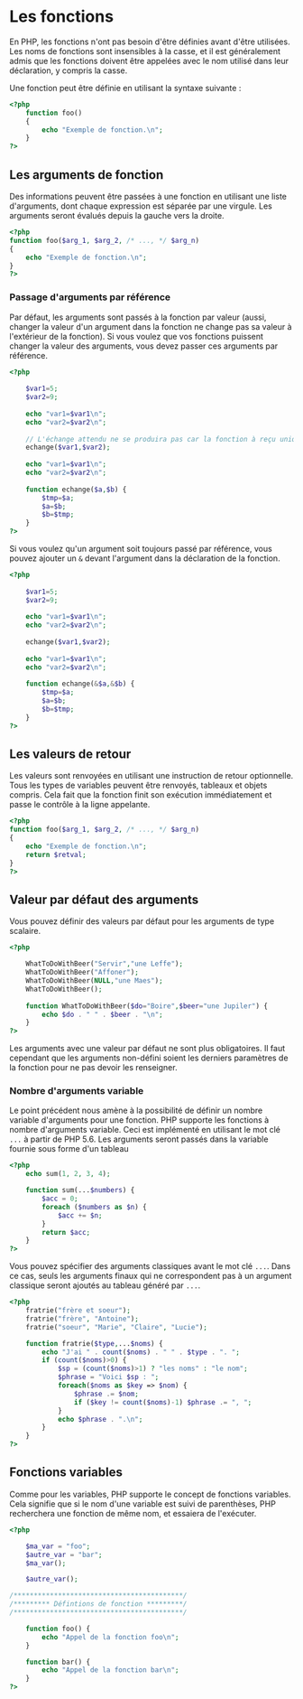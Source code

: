 # Les fonctions

En PHP, les fonctions n'ont pas besoin d'être définies avant d'être utilisées. Les noms de fonctions sont insensibles à la casse, et il est généralement admis que les fonctions doivent être appelées avec le nom utilisé dans leur déclaration, y compris la casse.

Une fonction peut être définie en utilisant la syntaxe suivante :

```php
<?php
	function foo()
	{
		echo "Exemple de fonction.\n";
	}
?>
```

## Les arguments de fonction

Des informations peuvent être passées à une fonction en utilisant une liste d'arguments, dont chaque expression est séparée par une virgule. Les arguments seront évalués depuis la gauche vers la droite.

```php
<?php
function foo($arg_1, $arg_2, /* ..., */ $arg_n)
{
    echo "Exemple de fonction.\n";
}
?>
```

### Passage d'arguments par référence

Par défaut, les arguments sont passés à la fonction par valeur (aussi, changer la valeur d'un argument dans la fonction ne change pas sa valeur à l'extérieur de la fonction). Si vous voulez que vos fonctions puissent changer la valeur des arguments, vous devez passer ces arguments par référence.

```php runnable
<?php
	
	$var1=5;
	$var2=9;
	
	echo "var1=$var1\n";
	echo "var2=$var2\n";
	
	// L'échange attendu ne se produira pas car la fonction à reçu uniquement la valeur de la variable.
	echange($var1,$var2);
	
	echo "var1=$var1\n";
	echo "var2=$var2\n";
	
	function echange($a,$b) {
		$tmp=$a;
		$a=$b;
		$b=$tmp;
	}
?>
```


Si vous voulez qu'un argument soit toujours passé par référence, vous pouvez ajouter un `&` devant l'argument dans la déclaration de la fonction.

```php runnable
<?php
	
	$var1=5;
	$var2=9;
	
	echo "var1=$var1\n";
	echo "var2=$var2\n";
	
	echange($var1,$var2);
	
	echo "var1=$var1\n";
	echo "var2=$var2\n";
	
	function echange(&$a,&$b) {
		$tmp=$a;
		$a=$b;
		$b=$tmp;
	}
?>
```

## Les valeurs de retour

Les valeurs sont renvoyées en utilisant une instruction de retour optionnelle. Tous les types de variables peuvent être renvoyés, tableaux et objets compris. Cela fait que la fonction finit son exécution immédiatement et passe le contrôle à la ligne appelante.

```php runnable
<?php
function foo($arg_1, $arg_2, /* ..., */ $arg_n)
{
    echo "Exemple de fonction.\n";
    return $retval;
}
?>
```

## Valeur par défaut des arguments

Vous pouvez définir des valeurs par défaut pour les arguments de type scalaire.

```php runnable
<?php

	WhatToDoWithBeer("Servir","une Leffe");
	WhatToDoWithBeer("Affoner");
	WhatToDoWithBeer(NULL,"une Maes");
	WhatToDoWithBeer();
	
	function WhatToDoWithBeer($do="Boire",$beer="une Jupiler") {
		echo $do . " " . $beer . "\n";
	}
?>
```

Les arguments avec une valeur par défaut ne sont plus obligatoires. Il faut cependant que les arguments non-défini soient les derniers paramètres de la fonction pour ne pas devoir les renseigner.

### Nombre d'arguments variable

Le point précédent nous amène à la possibilité de définir un nombre variable d'arguments pour une fonction. PHP supporte les fonctions à nombre d'arguments variable. Ceci est implémenté en utilisant le mot clé `...` à partir de PHP 5.6. Les arguments seront passés dans la variable fournie sous forme d'un tableau 

```php runnable
<?php
	echo sum(1, 2, 3, 4);

	function sum(...$numbers) {
		$acc = 0;
		foreach ($numbers as $n) {
			$acc += $n;
		}
		return $acc;
	}
?>
```

Vous pouvez spécifier des arguments classiques avant le mot clé `...`. Dans ce cas, seuls les arguments finaux qui ne correspondent pas à un argument classique seront ajoutés au tableau généré par `...`.

```php runnable
<?php
	fratrie("frère et soeur");
	fratrie("frère", "Antoine");
	fratrie("soeur", "Marie", "Claire", "Lucie");

	function fratrie($type,...$noms) {
		echo "J'ai " . count($noms) . " " . $type . ". ";
		if (count($noms)>0) {
			$sp = (count($noms)>1) ? "les noms" : "le nom";
			$phrase = "Voici $sp : ";
			foreach($noms as $key => $nom) {
				$phrase .= $nom;
				if ($key != count($noms)-1) $phrase .= ", ";
			}
			echo $phrase . ".\n";
		}
	}
?>
```

## Fonctions variables

Comme pour les variables, PHP supporte le concept de fonctions variables. Cela signifie que si le nom d'une variable est suivi de parenthèses, PHP recherchera une fonction de même nom, et essaiera de l'exécuter.

```php runnable
<?php

	$ma_var = "foo";
	$autre_var = "bar";
	$ma_var();

	$autre_var();

/******************************************/
/********* Défintions de fonction *********/ 
/******************************************/

	function foo() {
		echo "Appel de la fonction foo\n";
	}

	function bar() {
		echo "Appel de la fonction bar\n";
	}
?>
```
